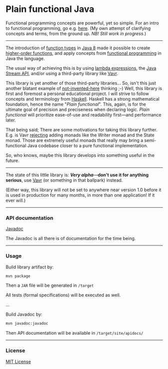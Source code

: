 # Plain functional Java

Functional programming concepts are powerful, yet so simple.
For an intro to functional programming, go e.g. [here](https://functionalprogramming.now.sh/1-functions-and-values.html).
(My own attempt of clarifying concepts and terms, from the ground up.
_NB! Still work in progress._)

---

The introduction of [function types](https://en.wikipedia.org/wiki/Function_type) in [Java 8](https://en.wikipedia.org/wiki/Java_version_history#Java_SE_8) made it possible to create [higher-order functions](https://en.wikipedia.org/wiki/Higher-order_function), and apply concepts from [functional programming](https://en.wikipedia.org/wiki/Functional_programming) in Java the language.

The usual way of achieving this is by using [lambda expressions](https://en.wikipedia.org/wiki/Anonymous_function), the [Java Stream API](https://www.baeldung.com/java-8-streams), and/or using a third-party library like [Vavr](https://www.vavr.io).

This library is yet another of those third-party libraries...
So, isn't this just another blatant example of [not-invented-here](https://en.wikipedia.org/wiki/Not_invented_here) thinking ;-)
Well, this library is first and foremost a personal educational project.
I will strive to follow concepts and terminology from [Haskell](https://www.haskell.org).
Haskell has a strong mathematical foundation, hence the name "_Plain functional_".
This, again, is for the ultimate goal of precision and preciseness when declaring logic.
_Plain functional_ will prioritize ease-of-use and readability first&mdash;and performance later.

That being said; There are some motivations for taking this library further.
E.g. is Vavr [rejecting](https://github.com/vavr-io/vavr/issues/20) adding monads like the Writer monad and the State monad.
Those are extremely useful monads that really may bring a semi-functional Java codebase closer to a pure functional implementation.

So, who knows, maybe this library develops into something useful in the future.

---

The state of this little library is:
<b>_Very alpha_</b>&mdash;<b>don't use it for anything serious</b>, use [Vavr](https://www.vavr.io) (or something in that ballpark) instead.

(Either way, this library will not be set to anywhere near version 1.0 before it is used in production for many months, in more than one application! If it ever will.)

---

### API documentation

[Javadoc](https://plain-functional-javadoc.vercel.app)

The Javadoc is all there is of documentation for the time being.

---

### Usage

Build library artifact by:
```cmd
mvn package
```
Then a `JAR` file will be generated in `/target`

All tests (formal specifications) will be executed as well.

...

Build Javadoc by:
```cmd
mvn javadoc:javadoc
```
Then API documentation will be available in `/target/site/apidocs/`

---

### License

[MIT License](file://LICENSE.txt)
